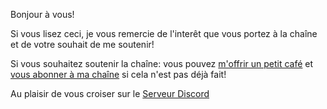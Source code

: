 Bonjour à vous!

Si vous lisez ceci, je vous remercie de l'interêt que vous portez à la chaîne et de votre souhait de me soutenir!

Si vous souhaitez soutenir la chaîne: vous pouvez [m'offrir un petit café](https://www.buymeacoffee.com/tontonjo)
et [vous abonner à ma chaîne](http://youtube.com/channel/UCnED3K6K5FDUp-x_8rwpsZw?sub_confirmation=1) si cela n'est pas déjà fait!

Au plaisir de vous croiser sur le [Serveur Discord](https://discord.gg/2BKjkHxC) 
